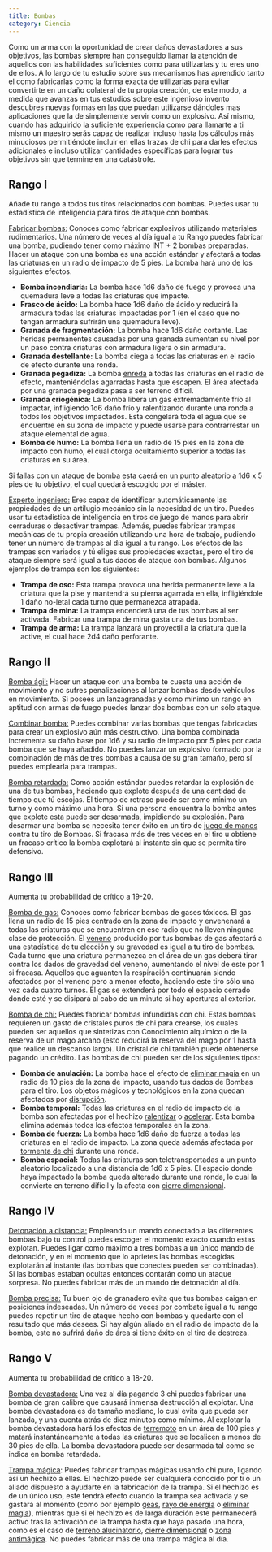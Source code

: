 ```yaml
---
title: Bombas
category: Ciencia
---
```


Como un arma con la oportunidad de crear daños devastadores a sus objetivos, las bombas siempre han conseguido llamar la atención de aquellos con las habilidades suficientes como para utilizarlas y tu eres uno de ellos. A lo largo de tu estudio sobre sus mecanismos has aprendido tanto el como fabricarlas como la forma exacta de utilizarlas para evitar convertirte en un daño colateral de tu propia creación, de este modo, a medida que avanzas en tus estudios sobre este ingenioso invento descubres nuevas formas en las que puedan utilizarse dándoles mas aplicaciones que la de simplemente servir como un explosivo. Así mismo, cuando has adquirido la suficiente experiencia como para llamarte a ti mismo un maestro serás capaz de realizar incluso hasta los cálculos más minuciosos permitiéndote incluir en ellas trazas de chi para darles efectos adicionales e incluso utilizar cantidades específicas para lograr tus objetivos sin que termine en una catástrofe.

## Rango I

Añade tu rango a todos tus tiros relacionados con bombas. Puedes usar tu estadística de inteligencia para tiros de ataque con bombas.

<u>Fabricar bombas:</u> Conoces como fabricar explosivos utilizando materiales rudimentarios. Una número de veces al día igual a tu Rango puedes fabricar una bomba, pudiendo tener como máximo INT + 2 bombas preparadas. Hacer un ataque con una bomba es una acción estándar y afectará a todas las criaturas en un radio de impacto de 5 pies. La bomba hará uno de los siguientes efectos.

- **Bomba incendiaria:** La bomba hace 1d6 daño de fuego y provoca una quemadura leve a todas las criaturas que impacte.
- **Frasco de ácido:** La bomba hace 1d6 daño de ácido y reducirá la armadura todas las criaturas impactadas por 1 (en el caso que no tengan armadura sufrirán una quemadura leve).
- **Granada de fragmentación:** La bomba hace 1d6 daño cortante. Las heridas permanentes causadas por una granada aumentan su nivel por un paso contra criaturas con armadura ligera o sin armadura.
- **Granada destellante:** La bomba ciega a todas las criaturas en el radio de efecto durante una ronda.
- **Granada pegadiza:** La bomba [enreda](https://raldamain.com/rules/Reglas%20principales/Efectos%20de%20estado.html#enredada) a todas las criaturas en el radio de efecto, manteniéndolas agarradas hasta que escapen. El área afectada por una granada pegadiza pasa a ser terreno difícil.
- **Granada criogénica:** La bomba libera un gas extremadamente frío al impactar, infligiendo 1d6 daño frío y ralentizando durante una ronda a todos los objetivos impactados. Esta congelará toda el agua que se encuentre en su zona de impacto y puede usarse para contrarrestar un ataque elemental de agua. 
- **Bomba de humo:** La bomba llena un radio de 15 pies en la zona de impacto con humo, el cual otorga ocultamiento superior a todas las criaturas en su área.

Si fallas con un ataque de bomba esta caerá en un punto aleatorio a 1d6 x 5 pies de tu objetivo, el cual quedará escogido por el máster.

<u>Experto ingeniero:</u> Eres capaz de identificar automáticamente las propiedades de un artilugio mecánico sin la necesidad de un tiro. Puedes usar tu estadística de inteligencia en tiros de juego de manos para abrir cerraduras o desactivar trampas. Además, puedes fabricar trampas mecánicas de tu propia creación utilizando una hora de trabajo, pudiendo tener un número de trampas al día igual a tu rango. Los efectos de las trampas son variados y tú eliges sus propiedades exactas, pero el tiro de ataque siempre será igual a tus dados de ataque con bombas. Algunos ejemplos de trampa son los siguientes:

- **Trampa de oso:** Esta trampa provoca una herida permanente leve a la criatura que la pise y mantendrá su pierna agarrada en ella, infligiéndole 1 daño no-letal cada turno que permanezca atrapada.
- **Trampa de mina:** La trampa encenderá una de tus bombas al ser activada. Fabricar una trampa de mina gasta una de tus bombas.
- **Trampa de arma:** La trampa lanzará un proyectil a la criatura que la active, el cual hace 2d4 daño perforante. 

## Rango II

<u>Bomba ágil:</u> Hacer un ataque con una bomba te cuesta una acción de movimiento y no sufres penalizaciones al lanzar bombas desde vehículos en movimiento. Si posees un lanzagranadas y como mínimo un rango en aptitud con armas de fuego puedes lanzar dos bombas con un sólo ataque.

<u>Combinar bomba:</u> Puedes combinar varias bombas que tengas fabricadas para crear un explosivo aún más destructivo. Una bomba combinada incrementa su daño base por 1d6 y su radio de impacto por 5 pies por cada bomba que se haya añadido. No puedes lanzar un explosivo formado por la combinación de más de tres bombas a causa de su gran tamaño, pero sí puedes emplearla para trampas.

<u>Bomba retardada:</u> Como acción estándar puedes retardar la explosión de una de tus bombas, haciendo que explote después de una cantidad de tiempo que tú escojas. El tiempo de retraso puede ser como mínimo un turno y como máximo una hora. Si una persona encuentra la bomba antes que explote esta puede ser desarmada, impidiendo su explosión. Para desarmar una bomba se necesita tener éxito en un tiro de [juego de manos](https://raldamain.com/rules/Crear%20personajes/talentos.html) contra tu tiro de Bombas. Si fracasa más de tres veces en el tiro u obtiene un fracaso crítico la bomba explotará al instante sin que se permita tiro defensivo.

## Rango III

Aumenta tu probabilidad de crítico a 19-20.

<u>Bomba de gas:</u> Conoces como fabricar bombas de gases tóxicos. El gas llena un radio de 15 pies centrado en la zona de impacto y envenenará a todas las criaturas que se encuentren en ese radio que no lleven ninguna clase de protección. El [veneno](https://raldamain.com/rules/Reglas%20adicionales/venenos_enfermedades.html#venenos) producido por tus bombas de gas afectará a una estadística de tu elección y su gravedad es igual a tu tiro de bombas. Cada turno que una criatura permanezca en el área de un gas deberá tirar contra los dados de gravedad del veneno, aumentando el nivel de este por 1 si fracasa. Aquellos que aguanten la respiración continuarán siendo afectados por el veneno pero a menor efecto, haciendo este tiro sólo una vez cada cuatro turnos. El gas se extenderá por todo el espacio cerrado donde esté y se disipará al cabo de un minuto si hay aperturas al exterior. 

<u>Bomba de chi:</u> Puedes fabricar bombas infundidas con chi. Estas bombas requieren un gasto de cristales puros de chi para crearse, los cuales pueden ser aquellos que sintetizas con Conocimiento alquímico o de la reserva de un mago arcano (esto reducirá la reserva del mago por 1 hasta que realice un descanso largo). Un cristal de chi también puede obtenerse pagando un crédito. Las bombas de chi pueden ser de los siguientes tipos:

- **Bomba de anulación:** La bomba hace el efecto de [eliminar magia](https://raldamain.com/rules/Rangos/Magia%20arcana/magia%20protectora.html#rango-ii) en un radio de 10 pies de la zona de impacto, usando tus dados de Bombas para el tiro. Los objetos mágicos y tecnológicos en la zona quedan afectados por [disrupción](https://raldamain.com/rules/Rangos/Magia%20arcana/magia%20protectora.html#rango-i).
- **Bomba temporal:** Todas las criaturas en el radio de impacto de la bomba son afectadas por el hechizo [ralentizar](https://raldamain.com/rules/Rangos/Magia%20arcana/magia%20temporal.html#rango-ii) o [acelerar](https://raldamain.com/rules/Rangos/Magia%20arcana/magia%20temporal.html#rango-ii). Esta bomba elimina además todos los efectos temporales en la zona.
- **Bomba de fuerza:** La bomba hace 1d6 daño de fuerza a todas las criaturas en el radio de impacto. La zona queda además afectada por [tormenta de chi](https://raldamain.com/rules/Rangos/Magia%20arcana/magia%20de%20evocacion.html#rango-iii) durante una ronda.
- **Bomba espacial:** Todas las criaturas son teletransportadas a un punto aleatorio localizado a una distancia de 1d6 x 5 pies. El espacio donde haya impactado la bomba queda alterado durante una ronda, lo cual la convierte en terreno difícil y la afecta con [cierre dimensional](https://raldamain.com/rules/Rangos/Magia%20arcana/magia%20de%20evocacion.html#rango-iv).

## Rango IV

<u>Detonación a distancia:</u> Empleando un mando conectado a las diferentes bombas bajo tu control puedes escoger el momento exacto cuando estas explotan. Puedes ligar como máximo a tres bombas a un único mando de detonación, y en el momento que lo aprietes las bombas escogidas explotarán al instante (las bombas que conectes pueden ser combinadas). Si las bombas estaban ocultas entonces contarán como un ataque sorpresa. No puedes fabricar más de un mando de detonación al día.

<u>Bomba precisa:</u> Tu buen ojo de granadero evita que tus bombas caigan en posiciones indeseadas. Un número de veces por combate igual a tu rango puedes repetir un tiro de ataque hecho con bombas y quedarte con el resultado que más desees. Si hay algún aliado en el radio de impacto de la bomba, este no sufrirá daño de área si tiene éxito en el tiro de destreza. 

## Rango V

Aumenta tu probabilidad de crítico a 18-20.

<u>Bomba devastadora:</u> Una vez al día pagando 3 chi puedes fabricar una bomba de gran calibre que causará inmensa destrucción al explotar. Una bomba devastadora es de tamaño mediano, lo cual evita que pueda ser lanzada, y una cuenta atrás de diez minutos como mínimo. Al explotar la bomba devastadora hará los efectos de [terremoto](https://raldamain.com/rules/Rangos/Elementalismo/magia%20de%20tierra.html#rango-v) en un área de 100 pies y matará instantáneamente a todas las criaturas que se localicen a menos de 30 pies de ella. La bomba devastadora puede ser desarmada tal como se indica en bomba retardada.

<u>Trampa mágica</u>: Puedes fabricar trampas mágicas usando chi puro, ligando así un hechizo a ellas. El hechizo puede ser cualquiera conocido por ti o un aliado dispuesto a ayudarte en la fabricación de la trampa. Si el hechizo es de un único uso, este tendrá efecto cuando la trampa sea activada y se gastará al momento (como por ejemplo [geas](https://raldamain.com/rules/Rangos/Magia%20arcana/magia%20mental.html#rango-iv), [rayo de energía]() o [eliminar magia](https://raldamain.com/rules/Rangos/Magia%20arcana/magia%20protectora.html#rango-ii)), mientras que si el hechizo es de larga duración este permanecerá activo tras la activación de la trampa hasta que haya pasado una hora, como es el caso de [terreno alucinatorio](https://raldamain.com/rules/Rangos/Magia%20arcana/magia%20ilusoria.html#rango-ii), [cierre dimensional](https://raldamain.com/rules/Rangos/Magia%20arcana/magia%20espacial.html#rango-iv) o [zona antimágica](https://raldamain.com/rules/Rangos/Magia%20arcana/magia%20protectora.html#rango-iv). No puedes fabricar más de una trampa mágica al día.